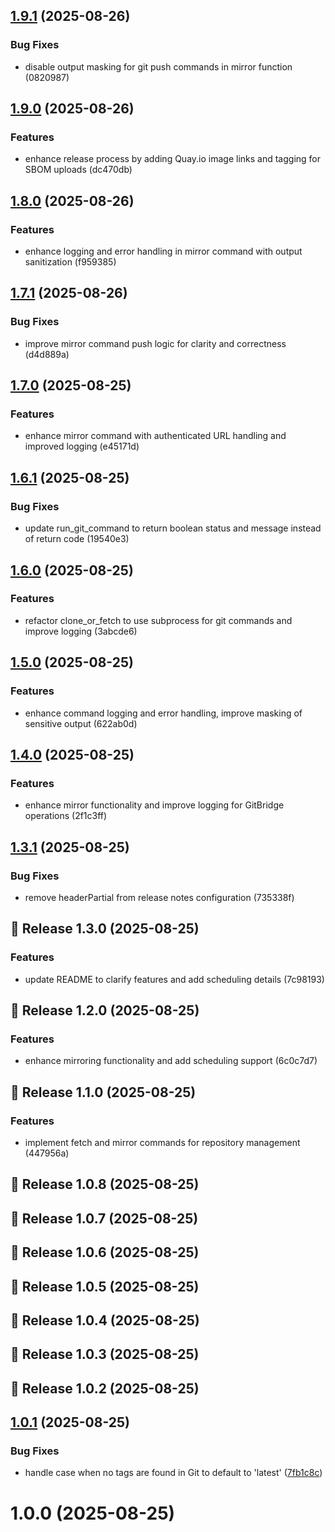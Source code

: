 ## [1.9.1](https://github.com/Paul1404/GitBridge/compare/v1.9.0...v1.9.1) (2025-08-26)

### Bug Fixes

- disable output masking for git push commands in mirror function (0820987)

## [1.9.0](https://github.com/Paul1404/GitBridge/compare/v1.8.0...v1.9.0) (2025-08-26)

### Features

- enhance release process by adding Quay.io image links and tagging for SBOM uploads (dc470db)

## [1.8.0](https://github.com/Paul1404/GitBridge/compare/v1.7.1...v1.8.0) (2025-08-26)

### Features

- enhance logging and error handling in mirror command with output sanitization (f959385)

## [1.7.1](https://github.com/Paul1404/GitBridge/compare/v1.7.0...v1.7.1) (2025-08-26)

### Bug Fixes

- improve mirror command push logic for clarity and correctness (d4d889a)

## [1.7.0](https://github.com/Paul1404/GitBridge/compare/v1.6.1...v1.7.0) (2025-08-25)

### Features

- enhance mirror command with authenticated URL handling and improved logging (e45171d)

## [1.6.1](https://github.com/Paul1404/GitBridge/compare/v1.6.0...v1.6.1) (2025-08-25)

### Bug Fixes

- update run_git_command to return boolean status and message instead of return code (19540e3)

## [1.6.0](https://github.com/Paul1404/GitBridge/compare/v1.5.0...v1.6.0) (2025-08-25)

### Features

- refactor clone_or_fetch to use subprocess for git commands and improve logging (3abcde6)

## [1.5.0](https://github.com/Paul1404/GitBridge/compare/v1.4.0...v1.5.0) (2025-08-25)

### Features

- enhance command logging and error handling, improve masking of sensitive output (622ab0d)

## [1.4.0](https://github.com/Paul1404/GitBridge/compare/v1.3.1...v1.4.0) (2025-08-25)

### Features

- enhance mirror functionality and improve logging for GitBridge operations (2f1c3ff)

## [1.3.1](https://github.com/Paul1404/GitBridge/compare/v1.3.0...v1.3.1) (2025-08-25)

### Bug Fixes

- remove headerPartial from release notes configuration (735338f)

## 🚀 Release 1.3.0 (2025-08-25)


### Features

- update README to clarify features and add scheduling details (7c98193)

## 🚀 Release 1.2.0 (2025-08-25)


### Features

- enhance mirroring functionality and add scheduling support (6c0c7d7)

## 🚀 Release 1.1.0 (2025-08-25)


### Features

- implement fetch and mirror commands for repository management (447956a)

## 🚀 Release 1.0.8 (2025-08-25)

## 🚀 Release 1.0.7 (2025-08-25)

## 🚀 Release 1.0.6 (2025-08-25)

## 🚀 Release 1.0.5 (2025-08-25)

## 🚀 Release 1.0.4 (2025-08-25)

## 🚀 Release 1.0.3 (2025-08-25)

## 🚀 Release 1.0.2 (2025-08-25)

## [1.0.1](https://github.com/Paul1404/GitBridge/compare/v1.0.0...v1.0.1) (2025-08-25)


### Bug Fixes

* handle case when no tags are found in Git to default to 'latest' ([7fb1c8c](https://github.com/Paul1404/GitBridge/commit/7fb1c8c301b9e47643f599939cc6f137798b0d64))

# 1.0.0 (2025-08-25)
